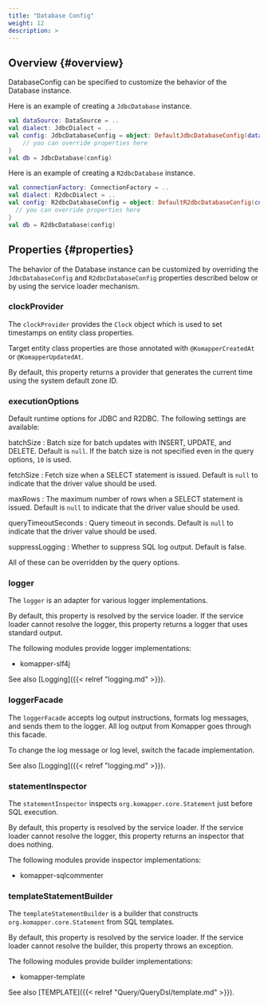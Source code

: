 ```yaml
---
title: "Database Config"
weight: 12
description: >
---
```


## Overview {#overview}

DatabaseConfig can be specified to customize the behavior of the Database instance.

Here is an example of creating a `JdbcDatabase` instance.

```kotlin
val dataSource: DataSource = ..
val dialect: JdbcDialect = ..
val config: JdbcDatabaseConfig = object: DefaultJdbcDatabaseConfig(dataSource, dialect) {
    // you can override properties here
}
val db = JdbcDatabase(config)
```

Here is an example of creating a `R2dbcDatabase` instance.

```kotlin
val connectionFactory: ConnectionFactory = ..
val dialect: R2dbcDialect = ..
val config: R2dbcDatabaseConfig = object: DefaultR2dbcDatabaseConfig(connectionFactory, dialect) {
  // you can override properties here
}
val db = R2dbcDatabase(config)
```

## Properties {#properties}

The behavior of the Database instance can be customized by overriding
the `JdbcDatabaseConfig` and `R2dbcDatabaseConfig` properties described below
or by using the service loader mechanism.

### clockProvider

The `clockProvider` provides the `Clock` object which is used to set timestamps on entity class properties.

Target entity class properties are those annotated with `@KomapperCreatedAt` or `@KomapperUpdatedAt`.

By default, this property returns a provider that generates the current time using the system default zone ID.

### executionOptions

Default runtime options for JDBC and R2DBC.
The following settings are available:

batchSize
: Batch size for batch updates with INSERT, UPDATE, and DELETE.
Default is `null`.
If the batch size is not specified even in the query options, `10` is used.

fetchSize
: Fetch size when a SELECT statement is issued.
Default is `null` to indicate that the driver value should be used.

maxRows
: The maximum number of rows when a SELECT statement is issued.
Default is `null` to indicate that the driver value should be used.

queryTimeoutSeconds
: Query timeout in seconds. 
Default is `null` to indicate that the driver value should be used.

suppressLogging
: Whether to suppress SQL log output.
Default is false.

All of these can be overridden by the query options.

### logger

The `logger` is an adapter for various logger implementations. 

By default, this property is resolved by the service loader.
If the service loader cannot resolve the logger, this property returns a logger that uses standard output.

The following modules provide logger implementations:

- komapper-slf4j

See also [Logging]({{< relref "logging.md" >}}).

### loggerFacade

The `loggerFacade` accepts log output instructions, formats log messages, and sends them to the logger.
All log output from Komapper goes through this facade.

To change the log message or log level, switch the facade implementation.

See also [Logging]({{< relref "logging.md" >}}).

### statementInspector

The `statementInspector` inspects `org.komapper.core.Statement` just before SQL execution.

By default, this property is resolved by the service loader.
If the service loader cannot resolve the logger, this property returns an inspector that does nothing.

The following modules provide inspector implementations:

- komapper-sqlcommenter

### templateStatementBuilder

The `templateStatementBuilder` is a builder that constructs `org.komapper.core.Statement` from SQL templates.

By default, this property is resolved by the service loader.
If the service loader cannot resolve the builder, this property throws an exception.

The following modules provide builder implementations:

- komapper-template

See also [TEMPLATE]({{< relref "Query/QueryDsl/template.md" >}}).
